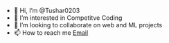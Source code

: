 - 👋 Hi, I’m @Tushar0203
- 👀 I’m interested in Competitve Coding
- 💞️ I’m looking to collaborate on web and ML projects
- 📫 How to reach me [Email](mailto:tomartushar0203@gmail.com)

<!---
Tushar0203/Tushar0203 is a ✨ special ✨ repository because its `README.md` (this file) appears on your GitHub profile.
You can click the Preview link to take a look at your changes.
--->
